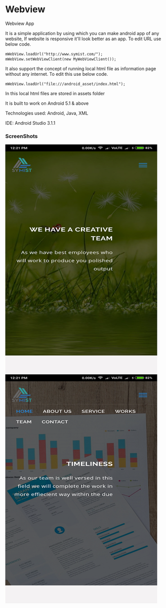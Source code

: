 # Webview

Webview App

It is a simple application by using which you can make android app of any website, If website is responsive it'll look better as an app.
To edit URL use below code.
```
mWebView.loadUrl("http://www.symist.com/");
mWebView.setWebViewClient(new MyWebViewClient());
```
It also support the concept of running local html file as information page without any internet. To edit this use below code.
```
mWebView.loadUrl("file:///android_asset/index.html");
```
In this local html files are stored in assets folder

It is built to work on Android 5.1 & above

Technologies used: Android, Java, XML

IDE: Android Studio 3.1.1

### ScreenShots

![picture](1.png) ![picture](2.png)
